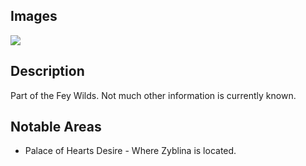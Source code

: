 ## Images

![](../Images/location_prismeer.png)

## Description

Part of the Fey Wilds. Not much other information is currently known.

## Notable Areas

- Palace of Hearts Desire - Where Zyblina is located.
